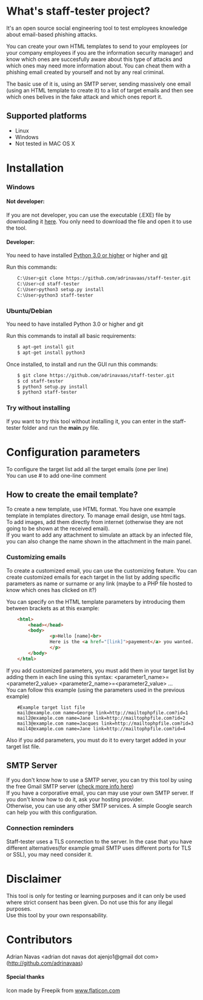 # What's staff-tester project?
It's an open source social engineering tool to test employees knowledge about email-based phishing attacks.  

You can create your own HTML templates to send to your employees (or your company employees if you are the information security manager) and know which ones are succesfully aware about this type of attacks and which ones may need more information about. You can cheat them with a phishing email created by yourself and not by any real criminal.  

The basic use of it is, using an SMTP server, sending massively one email (using an HTML template to create it) to a list of target emails and then see which ones belives in the fake attack and which ones report it.


## Supported platforms
* Linux
* Windows
* Not tested in MAC OS X

# Installation

### Windows
#### Not developer:
If you are not developer, you can use the executable (.EXE) file by downloading it [here](https://github.com/adrinavaas/staff-tester/blob/master/staff-tester.exe). You only need to download the file and open it to use the tool.

#### Developer:
You need to have installed [Python 3.0 or higher](https://www.python.org/ftp/python/3.7.1/Python-3.7.1.tar.xz) or higher and [git](https://code.google.com/p/msysgit/downloads/list)

Run this commands:
```bash
	C:\User>git clone https://github.com/adrinavaas/staff-tester.git
	C:\User>cd staff-tester
	C:\User>python3 setup.py install
	C:\User>python3 staff-tester
```


### Ubuntu/Debian
You need to have installed Python 3.0 or higher and git


Run this commands to install all basic requirements:
```bash
	$ apt-get install git
	$ apt-get install python3
```
Once installed, to install and run the GUI run this commands:
```bash
	$ git clone https://github.com/adrinavaas/staff-tester.git
	$ cd staff-tester
	$ python3 setup.py install
	$ python3 staff-tester
```

### Try without installing
If you want to try this tool without installing it, you can enter in the staff-tester folder and run the __main__.py file.   
# Configuration parameters

To configure the target list add all the target emails (one per line)    
You can use # to add one-line comment  

## How to create the email template?
To create a new template, use HTML format. You have one example template in templates directory.
To manage email design, use html tags.  
To add images, add them directly from internet (otherwise they are not going to be shown at the received email).  
If you want to add any attachment to simulate an attack by an infected file, you can also change the name shown in the attachment in the main panel.  

### Customizing emails
To create a customized email, you can use the customizing feature. You can create customized emails for each target in the list by adding specific parameters as name or surname or any link (maybe to a PHP file hosted to know which ones has clicked on it?)  

You can specify on the HTML template parameters by introducing them between brackets as at this example:
```html
	<html>
  		<head></head>
  		<body>
    			<p>Hello [name]<br>
       			Here is the <a href="[link]">payement</a> you wanted.
    			</p>
  		</body>
	</html>
```

If you add customized parameters, you must add them in your target list by adding them in each line using this syntax:
<mail> <parameter1_name>=<parameter2_value> <parameter2_name>=<parameter2_value> ...  
You can follow this example (using the parameters used in the previous example)
```text
	#Example target list file
	mail@example.com name=George link=http://mailtophpfile.com?id=1
	mail2@example.com name=Jane link=http://mailtophpfile.com?id=2
	mail3@example.com name=Jacques link=http://mailtophpfile.com?id=3
	mail4@example.com name=Jane link=http://mailtophpfile.com?id=4
```
Also if you add parameters, you must do it to every target added in your target list file.


## SMTP Server
If you don't know how to use a SMTP server, you can try this tool by using the free Gmail SMTP server ([check more info here](https://www.lifewire.com/what-are-the-gmail-smtp-settings-1170854))   
If you have a corporative email, you can may use your own SMTP server. If you don't know how to do it, ask your hosting provider.   
Otherwise, you can use any other SMTP services. A simple Google search can help you with this configuration.    
### Connection reminders
Staff-tester uses a TLS connection to the server. In the case that you have different alternatives(for example gmail SMTP uses different ports for TLS or SSL), you may need consider it.   


# Disclaimer
This tool is only for testing or learning purposes and it can only be used where strict consent has been given. Do not use this for any illegal purposes.   
Use this tool by your own responsability.

# Contributors
Adrian Navas <adrian dot navas dot ajenjo1@gmail dot com> (http://github.com/adrinavaas)

#### Special thanks
Icon made by Freepik from www.flaticon.com